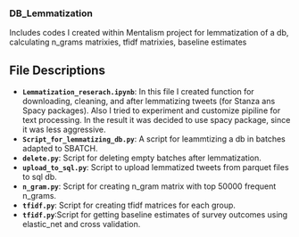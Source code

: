 ### DB_Lemmatization
Includes codes I created within Mentalism project for lemmatization of a db, calculating n_grams matrixies, tfidf matrixies, baseline estimates

## File Descriptions

- **`Lemmatization_reserach.ipynb`**: In this file I created function for downloading, cleaning, and after lemmatizing tweets (for Stanza ans Spacy packages). Also I tried to experiment and customize pipiline for text processing. In the result it was decided to use spacy package, since it was less aggressive.
- **`Script_for_lemmatizing_db.py`**: A script for leammtizing a db in batches adapted to SBATCH.
- **`delete.py`**: Script for deleting empty batches after lemmatization.
- **`upload_to_sql.py`**: Script to upload lemmatized tweets from parquet files to sql db.
- **`n_gram.py`**: Script for creating n_gram matrix with top 50000 frequent n_grams.
- **`tfidf.py`**: Script for creating tfidf matrices for each group.
- **`tfidf.py`**:Script for getting baseline estimates of survey outcomes using elastic_net and cross validation.
